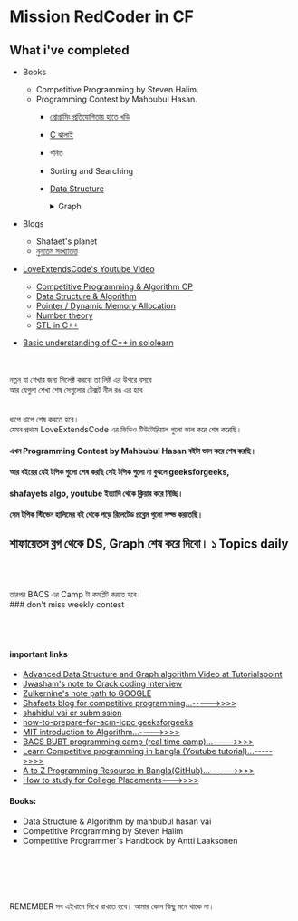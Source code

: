 # Mission RedCoder in CF 
## What i've completed

* Books
    * Competitive Programming by Steven Halim.
    * Programming Contest by Mahbubul Hasan.
        * [প্রোগ্রামিং প্রতিযোগিতায় হাতে খড়ি](#)
        * [C ঝালাই](#)
        * গনিত
        * Sorting and Searching
        * [Data Structure](#)
            <details>
             <summary>Graph</summary>

             - [Adjecency list & Matrix](https://www.youtube.com/watch?v=OswJO4BXfYU&list=PLgLCjVh3O6Sh88ebyMzRtREnncdX10WZD)
             - [BFS](https://www.youtube.com/watch?v=MNfkgLkBtdk&list=PLgLCjVh3O6Sh88ebyMzRtREnncdX10WZD&index=7)
             - [DFS](https://www.youtube.com/watch?v=CVe4NypqwSE&list=PLgLCjVh3O6Sh88ebyMzRtREnncdX10WZD&index=4)
             - [Topologycal Sort](https://www.youtube.com/watch?v=JV9jYvWuxeI&list=PLgLCjVh3O6Sh88ebyMzRtREnncdX10WZD&index=16)
             - [MST Prims](https://www.youtube.com/watch?v=8Xdd491oYQw&list=PLL92cM93q1x2g6BDrISJ6xdGouA2my1a-&index=16)
         

             </details>
            
    
* Blogs
    * Shafaet's planet
    * [নুন্যতম সংখ্যাতত্ত](http://www.progkriya.org/gyan/basic-number-theory.html) 
* [LoveExtendsCode's Youtube Video](https://www.youtube.com/user/dipmessi10/playlists)

    * [Competitive Programming & Algorithm CP](https://www.youtube.com/watch?v=jF6U_Cf4RNs&list=PLgLCjVh3O6SjQ2CQ1AymnfCKVs1I68twx)
    * [Data Structure & Algorithm](https://www.youtube.com/watch?v=9Uapfnbag8k&list=PLgLCjVh3O6Sim5bsg0FJ3qGbvM6qtdxQe)
    * [Pointer / Dynamic Memory Allocation](https://www.youtube.com/playlist?list=PLgLCjVh3O6ShKtFjewv_nSaoyON0Au-OD)
    * [Number theory](https://www.youtube.com/watch?v=0T1-IjBM9jA&list=PLgLCjVh3O6Si82JG4dSp6iSQQnXBM3wjT)
    * [STL in C++](https://www.youtube.com/watch?v=awY7oJ7wFhs&list=PLgLCjVh3O6Sgux985GYG22xkFt9z9Sq0_)
    
* [Basic understanding of C++ in sololearn](https://www.sololearn.com/Play/CPlusPlus/)
<br>
<br>নতুন যা শেখার জন্য সিলেক্ট করবো তা লিষ্ট এর উপরে বসবে
<br> আর যেগুলা শেখা শেষ সেগুলোর টেক্সট নীল রঙ এর হবে 
<br>
<br>
<br>ধাপে ধাপে শেষ করতে হবে।  
<br>যেমন প্রথমে LoveExtendsCode এর ভিডিও টিউটোরিয়াল গুলো ভাল করে শেষ করেছি।
<br>

#### এখন Programming Contest by Mahbubul Hasan বইটা ভাল করে শেষ করছি। 

#### আর বইয়ের যেই টপিক গুলো শেষ করছি সেই টপিক গুলো না বুঝলে geeksforgeeks,

#### shafayets algo, youtube ইত্যাদি থেকে ক্লিয়ার করে নিচ্ছি।

#### সেম টপিক স্টিভেন হালিমের বই থেকে পড়ে রিলেটেড প্রব্লেম গুলো সল্ভ করতেছি।

## শাফায়েতস ব্লগ থেকে DS, Graph শেষ করে দিবো। ১ Topics daily 

<br>
<br>
<br>তারপর BACS এর Camp টা কমপ্লিট করতে হবে। 
<br>
### don't miss weekly contest
<br>
<br>
<br>
<br>

#### important links
* [Advanced Data Structure and Graph algorithm Video at Tutorialspoint](https://www.tutorialspoint.com/videotutorials/enrolled_courses.php?mode=S)
* [Jwasham's note to Crack coding interview](https://github.com/jwasham/coding-interview-university)
* [Zulkernine's note path to GOOGLE](https://www.facebook.com/notes/zulkarnine-mahmud/%E0%A6%97%E0%A7%81%E0%A6%97%E0%A6%B2%E0%A7%87%E0%A6%B0-%E0%A6%9C%E0%A6%A8%E0%A7%8D%E0%A6%AF-%E0%A6%AA%E0%A7%8D%E0%A6%B0%E0%A6%BF%E0%A6%AA%E0%A6%BE%E0%A6%B0%E0%A7%87%E0%A6%B6%E0%A6%A8/10156297500878590/)
* [Shafaets blog for competitive programming...----->>>>](http://www.shafaetsplanet.com/?page_id=2804)
* [shahidul vai er submission](https://codeforces.com/submissions/shahidul_brur)
* [how-to-prepare-for-acm-icpc geeksforgeeks](https://www.geeksforgeeks.org/how-to-prepare-for-acm-icpc/)
* [MIT introduction to Algorithm...---->>>>](https://www.youtube.com/watch?v=HtSuA80QTyo&list=PLUl4u3cNGP61Oq3tWYp6V_F-5jb5L2iHb)
* [BACS BUBT programming camp (real time camp)...---->>>>](https://www.youtube.com/playlist?list=PLWtSipmftM8o9WO-bJmUdrT8spBx3ICna&fbclid=IwAR2pSLXz44GnVZVpLdi5Qd3AmwACpf2GdpWmBtsR1M3USuAT57-exxUt-c0)
* [Learn Competitive programming in bangla (Youtube tutorial)...----->>>>](https://www.youtube.com/user/dipmessi10/playlists?view=50&sort=dd&shelf_id=12)
* [A to Z Programming Resourse in Bangla(GitHub)...----->>>>](https://github.com/me-shaon/bangla-programming-resources?fbclid=IwAR1UUGLgNcjbojqU8f0s4U8Ru4PnTKH9CSPkXtx5WaW7pcbj0d6XYVnHaN4)
* [How to study for College Placements--->>>>](https://www.youtube.com/watch?v=PihtA9D-IlE)
#### Books:
* Data Structure & Algorithm by mahbubul hasan vai<br>
* Competitive Programming by Steven Halim<br>
* Competitive Programmer's Handbook by Antti Laaksonen<br>
<br>
<br>
<br>
<br>
<br>REMEMBER সব এইখানে লিখে রাখতে হবে। আমার কোন কিছু মনে থাকে না। 
